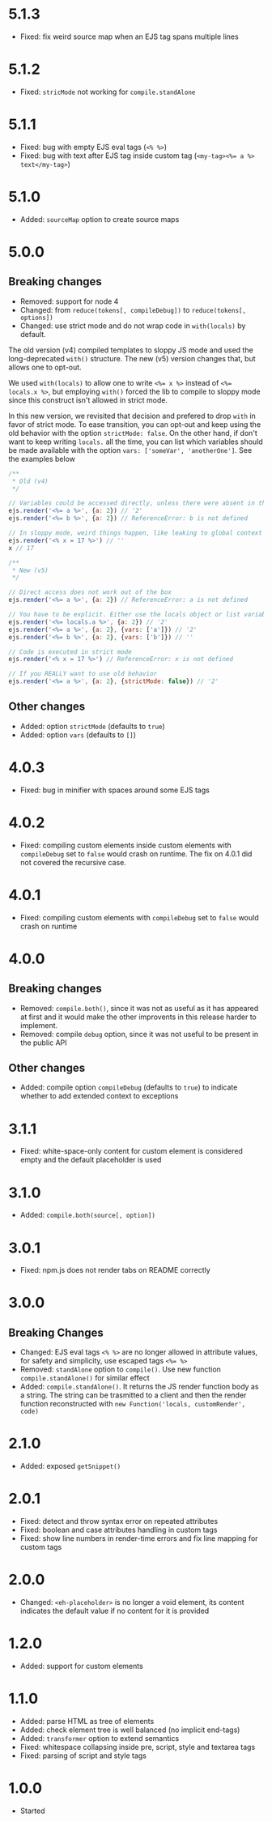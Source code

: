 # 5.1.3
* Fixed: fix weird source map when an EJS tag spans multiple lines

# 5.1.2
* Fixed: `stricMode` not working for `compile.standAlone`

# 5.1.1
* Fixed: bug with empty EJS eval tags (`<% %>`)
* Fixed: bug with text after EJS tag inside custom tag (`<my-tag><%= a %> text</my-tag>`)

# 5.1.0
* Added: `sourceMap` option to create source maps

# 5.0.0

## Breaking changes
* Removed: support for node 4
* Changed: from `reduce(tokens[, compileDebug])` to `reduce(tokens[, options])`
* Changed: use strict mode and do not wrap code in `with(locals)` by default.

The old version (v4) compiled templates to sloppy JS mode and used the long-deprecated `with()` structure.
The new (v5) version changes that, but allows one to opt-out.

We used `with(locals)` to allow one to write `<%= x %>` instead of `<%= locals.x %>`, but employing `with()` forced
the lib to compile to sloppy mode since this construct isn't allowed in strict mode.

In this new version, we revisited that decision and prefered to drop `with` in favor of strict mode.
To ease transition, you can opt-out and keep using the old behavior with the option `strictMode: false`.
On the other hand, if don't want to keep writing `locals.` all the time, you can list which variables should be made
available with the option `vars: ['someVar', 'anotherOne']`. See the examples below

```js
/**
 * Old (v4)
 */

// Variables could be accessed directly, unless there were absent in the locals parameter
ejs.render('<%= a %>', {a: 2}) // '2'
ejs.render('<%= b %>', {a: 2}) // ReferenceError: b is not defined

// In sloppy mode, weird things happen, like leaking to global context
ejs.render('<% x = 17 %>') // ''
x // 17

/**
 * New (v5)
 */

// Direct access does not work out of the box
ejs.render('<%= a %>', {a: 2}) // ReferenceError: a is not defined

// You have to be explicit. Either use the locals object or list variables to be made available
ejs.render('<%= locals.a %>', {a: 2}) // '2'
ejs.render('<%= a %>', {a: 2}, {vars: ['a']}) // '2'
ejs.render('<%= b %>', {a: 2}, {vars: ['b']}) // ''

// Code is executed in strict mode
ejs.render('<% x = 17 %>') // ReferenceError: x is not defined

// If you REALLY want to use old behavior
ejs.render('<%= a %>', {a: 2}, {strictMode: false}) // '2'
```

## Other changes
* Added: option `strictMode` (defaults to `true`)
* Added: option `vars` (defaults to `[]`)

# 4.0.3
* Fixed: bug in minifier with spaces around some EJS tags

# 4.0.2
* Fixed: compiling custom elements inside custom elements with `compileDebug` set to `false` would crash on runtime. The fix on 4.0.1 did not covered the recursive case.

# 4.0.1
* Fixed: compiling custom elements with `compileDebug` set to `false` would crash on runtime

# 4.0.0

## Breaking changes
* Removed: `compile.both()`, since it was not as useful as it has appeared at first and it would make the other improvents in this release harder to implement.
* Removed: compile `debug` option, since it was not useful to be present in the public API

## Other changes
* Added: compile option `compileDebug` (defaults to `true`) to indicate whether to add extended context to exceptions

# 3.1.1
* Fixed: white-space-only content for custom element is considered empty and the default placeholder is used

# 3.1.0
* Added: `compile.both(source[, option])`

# 3.0.1
* Fixed: npm.js does not render tabs on README correctly

# 3.0.0

## Breaking Changes
* Changed: EJS eval tags `<% %>` are no longer allowed in attribute values, for safety and simplicity, use escaped tags `<%= %>`
* Removed: `standAlone` option to `compile()`. Use new function `compile.standAlone()` for similar effect
* Added: `compile.standAlone()`. It returns the JS render function body as a string. The string can be trasmitted to a client and then the render function reconstructed with `new Function('locals, customRender', code)`

# 2.1.0
* Added: exposed `getSnippet()`

# 2.0.1
* Fixed: detect and throw syntax error on repeated attributes
* Fixed: boolean and case attributes handling in custom tags
* Fixed: show line numbers in render-time errors and fix line mapping for custom tags

# 2.0.0
* Changed: `<eh-placeholder>` is no longer a void element, its content indicates the default value if no content for it is provided

# 1.2.0
* Added: support for custom elements

# 1.1.0
* Added: parse HTML as tree of elements
* Added: check element tree is well balanced (no implicit end-tags)
* Added: `transformer` option to extend semantics
* Fixed: whitespace collapsing inside pre, script, style and textarea tags
* Fixed: parsing of script and style tags

# 1.0.0
* Started